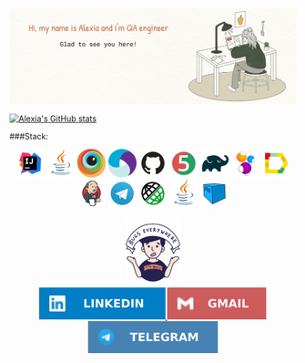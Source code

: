 [![Alexia's GitHub Banner](./images/header.jpg)](https://github.com/alexia910)

[![Alexia's GitHub stats](https://github-readme-stats.vercel.app/api?username=alexia910&layout=compact&bg_color=f9f8f3&title_color=d18361&text_color=4c5747)](https://github.com/alexia910)

###Stack:
<p align="center">
<a href="https://www.jetbrains.com/idea/"><img src="images\logo\Idea.svg" width="50" height="50"  alt="IDEA"/></a>
<a href="https://www.java.com/"><img src="images\logo\Java.svg" width="50" height="50"  alt="Java"/></a>
<a href="https://www.browserstack.com/"><img src="images\logo\browserstack-icon.svg" width="50" height="50"  alt="Browserstack"/></a>
<a href="https://appium.io/"><img src="images\logo\appium.svg" width=50" height="50"  alt="Appium"/></a>
<a href="https://github.com/"><img src="images\logo\GitHub.svg" width="50" height="50"  alt="Github"/></a>
<a href="https://junit.org/junit5/"><img src="images\logo\Junit5.svg" width="50" height="50"  alt="JUnit 5"/></a>
<a href="https://gradle.org/"><img src="images\logo\Gradle.svg" width="50" height="50"  alt="Gradle"/></a>
<a href="https://selenide.org/"><img src="images\logo\Selenide.svg" width="50" height="50"  alt="Selenide"/></a>
<a href="https://github.com/allure-framework/allure2"><img src="images\logo\Allure.svg" width="50" height="50"  alt="Allure"/></a>
<a href="https://www.jenkins.io/"><img src="images\logo\Jenkins.svg" width="50" height="50"  alt="Jenkins"/></a>
<a href="https://web.telegram.org/"><img width="50" height="50"  alt="Telegram" src="images\logo\Telegram.svg"></a>
<a href="https://rest-assured.io/"><img src="images\logo\RestAssured.svg" width="50" height="50"  alt="RestAssured"/></a>
<a href="https://www.java.com/"><img src="images\logo\Java.svg" width="50" height="50"  alt="Java"/></a>
<a href="https://aerokube.com/selenoid/"><img src="images\logo\Selenoid.svg" width="50" height="50"  alt="Selenoid"/></a>
</p>

<div id="header" align="center">
  <img src="images/giphy.gif" width="100"/>
</div>

<div id="badges" align="center">
  <a href="https://www.linkedin.com/in/alexia-drugakova/">
    <img src="images/LinkedIn.svg" alt="LinkedIn Badge"/>
  </a>
  <a href="mailto:lesya.91099@gmail.com">
    <img src="images/Gmail.svg" alt="Gmail Badge"/>
  </a>
  <a href="https://t.me/alexiaair">
    <img src="images/Telegram.svg" alt="Telegram Badge"/>
  </a>
</div>

<div id="header" align="center">
<img src="https://komarev.com/ghpvc/?username=alexia910&style=for-the-badge&color=lightgrey" alt=""/>
</div>